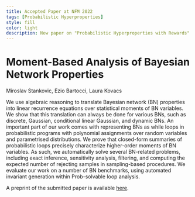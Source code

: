 ```yaml
---
title: Accepted Paper at NFM 2022
tags: [Probabilistic Hyperproperties]  
style: fill
color: light
description: New paper on "Probabilistic Hyperproperties with Rewards" accepted at NASA Formal Methods 2022
---
```


# Moment-Based Analysis of Bayesian Network Properties

Miroslav Stankovic, Ezio Bartocci, Laura Kovacs

We use algebraic reasoning to translate Bayesian network (BN) properties into linear recurrence equations over  statistical moments of BN variables. We show that this translation can always be done for various BNs,  such as discrete, Gaussian, conditional linear Gaussian, and dynamic BNs. An important part of our work  comes with representing BNs as while loops in probabilistic programs with polynomial assignments over random variables and parametrised distributions. We prove that closed-form summaries of probabilistic loops precisely characterize higher-order moments of BN variables.  As such, we automatically solve several BN-related problems, including exact inference, sensitivity analysis, filtering, and computing the expected number of rejecting samples in sampling-based procedures. We evaluate our work on a number of BN benchmarks, using automated invariant generation within Prob-solvable loop analysis.

A preprint of the submitted paper is available [here](https://arxiv.org/abs/2007.09450).




